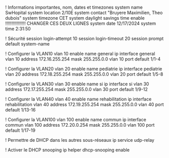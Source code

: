 ! Informations importantes, nom, dates et timezones
system name SwHopital
system location 2/10E
system contact "Bruyere Maximilien, Theo dubois"
system timezone CET
system daylight savings time enable
!!!!!!!!!!!!!!!! CHANGER CES DEUX LIGNES 
system date 12/17/2024
system time 2:31:50 

! Sécurité
session login-attempt 10
session login-timeout 20
session prompt default system-name

! Configurer la VLAN10
vlan 10 enable name general
ip interface general vlan 10 address 172.16.255.254 mask 255.255.0.0
vlan 10 port default 1/1-4

! Configurer la VLAN20
vlan 20 enable name pediatrie
ip interface pediatrie vlan 20 address 172.18.255.254 mask 255.255.0.0
vlan 20 port default 1/5-8

! Configurer la VLAN30
vlan 30 enable name si
ip interface si vlan 30 address 172.17.255.254 mask 255.255.0.0
vlan 30 port default 1/9-12

! Configurer la VLAN40
vlan 40 enable name rehabilitation
ip interface rehabilitation vlan 40 address 172.19.255.254 mask 255.255.0.0
vlan 40 port default 1/13-16

! Configurer la VLAN100
vlan 100 enable name commun
ip interface commun vlan 100 address 172.20.0.254 mask 255.255.0.0
vlan 100 port default 1/17-19

! Permettre de DHCP dans les autres sous-réseaux
ip service udp-relay

! Activer le DHCP snooping
ip helper dhcp-snooping enable